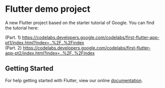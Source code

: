 # Flutter demo project

A new Flutter project based on the starter tutorial of Google. You can find the tutorial here:

(Part. 1) https://codelabs.developers.google.com/codelabs/first-flutter-app-pt1/index.html?index=..%2F..%2Findex </br>
(Part. 2) https://codelabs.developers.google.com/codelabs/first-flutter-app-pt2/index.html?index=..%2F..%2Findex

## Getting Started

For help getting started with Flutter, view our online
[documentation](https://flutter.io/).
